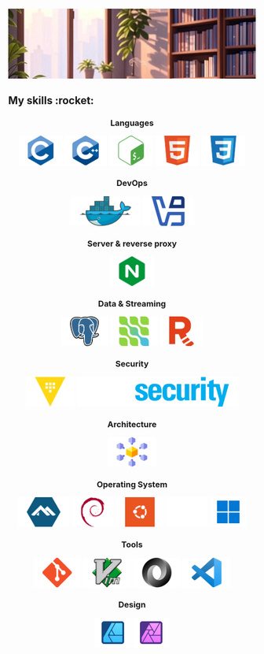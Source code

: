 ![Bannière de profil](./assets/banner.jpg)
<h2>My skills :rocket:</h2>
<h3 align="center">Languages</h3>
<p align="center">
	<img src="./assets/c.svg" alt="C icone" title="C" width="auto" height="60"/>
	<img src="./assets/cpp.svg" alt="C++ icone" title="C++" width="auto" height="60"/>
	<img src="./assets/bash_logo.svg" alt="Bash icone" title="Bash" width="auto" height="60"/>
	<img src="./assets/html5.svg" alt="HTML5 icone" title="HTML5" width="auto" height="60"/>
	<img src="./assets/css3.svg" alt="CSS3 icone" title="CSS3" width="auto" height="60"/>
</p>
<h3 align="center">DevOps</h3>
<p align="center">
	<img src="./assets/docker_logo.svg" alt="Docker icone" title="Docker" width="auto" height="60"/>
	<img src="./assets/virtualbox_logo.svg" alt="Virtualbox icone" title="Virtualbox" width="auto" height="60"/>
</p>
<h3 align="center">Server & reverse proxy</h3>
<p align="center">
	<img src="./assets/nginx_logo.svg" alt="Nginx icone" title="Nginx" width="auto" height="60"/>
</p>
<h3 align="center">Data & Streaming</h3>
<p align="center">
	<img src="./assets/postgresql.svg" alt="PostgreSQL icone" title="PostgreSQL" width="auto" height="60"/>
	<img src="./assets/debezium_logo.svg" alt="Debezium icone" title="Debezium" width="auto" height="60"/>
	<img src="./assets/redpanda_logo.svg" alt="Redpanda icone" title="Redpanda" width="auto" height="60"/>
</p>
<h3 align="center">Security</h3>
<p align="center">
	<img src="./assets/vault_logo.svg" alt="Vault icone" title="Vault" width="auto" height="60"/>
	<img src="./assets/modsecurity_logo.svg" alt="Modsecurity icone" title="Modsecurity" width="auto" height="60"/>
</p>
<h3 align="center">Architecture</h3>
<p align="center">
	<img src="./assets/microservices.svg" alt="Microservices icone" title="Microservices" width="auto" height="60"/>
</p>
<h3 align="center">Operating System</h3>
<p align="center">
	<img src="./assets/alpinelinux_logo.svg" alt="Alpine Linux icone" title="Alpine Linux" width="auto" height="60"/>
	<img src="./assets/debian_logo.svg" alt="Debian icone" title="Debian" width="auto" height="60"/>
	<img src="./assets/ubuntu_logo.svg" alt="Ubuntu icone" title="Ubuntu" width="auto" height="60"/>
	<img src="./assets/macos_logo.svg" alt="MacOS icone" title="MacOS" width="auto" height="60"/>
	<img src="./assets/windows_logo.svg" alt="Windows icone" title="Windows" width="auto" height="60"/>
</p>
<h3 align="center">Tools</h3>
<p align="center">
	<img src="./assets/git_logo.svg" alt="Git icone" title="Git" width="auto" height="60"/>
	<img src="./assets/vim_logo.svg" alt="Vim icone" title="Vim" width="auto" height="60"/>
	<img src="./assets/json_logo.svg" alt="Json icone" title="Json" width="auto" height="60"/>
	<img src="./assets/vscode_logo.svg" alt="VSCode icone" title="VSCode" width="auto" height="60"/>
</p>
<h3 align="center">Design</h3>
<p align="center">
	<img src="./assets/affinity_designer_logo.svg" alt="Affinity designer icone" title="Affinity designer" width="auto" height="60"/>
	<img src="./assets/affinity_photo_logo.svg" alt="Affinity photo icone" title="Affinity photo" width="auto" height="60"/>
</p>
